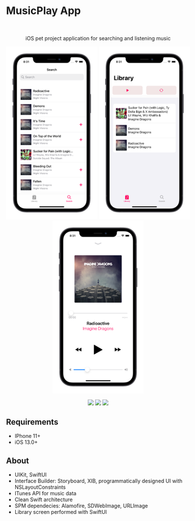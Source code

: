 # MusicPlay App
<br />
    <p align="center">
        iOS pet project application for searching and listening music
    </p>
</p>
<p align="center">
<img src= "Screenshots/Search.png" width="250">
<img src= "Screenshots/Library.png" width="250">
<img src= "Screenshots/TrackDetailed.png" width="250">
</p>
<p align="center">
<img src= "Screenshots/Preview1.gif" width="250">
<img src= "Screenshots/Preview2.gif" width="250">
<img src= "Screenshots/Preview3.gif" width="250">
</p>

## Requirements
- IPhone 11+
- iOS 13.0+

## About
- UIKit, SwiftUI
- Interface Builder: Storyboard, XIB, programmatically designed UI with NSLayoutConstraints
- ITunes API for music data
- Clean Swift architecture
- SPM dependecies: Alamofire, SDWebImage, URLImage
- Library screen performed with SwiftUI
</p>

